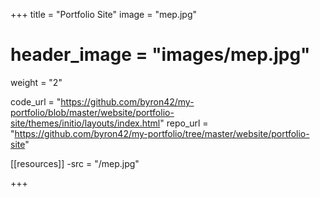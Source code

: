 +++
title = "Portfolio Site"
image = "mep.jpg"
# header_image = "images/mep.jpg"
weight = "2"

code_url = "https://github.com/byron42/my-portfolio/blob/master/website/portfolio-site/themes/initio/layouts/index.html"
repo_url = "https://github.com/byron42/my-portfolio/tree/master/website/portfolio-site"

[[resources]]
-src = "/mep.jpg"

+++
<!-- ![Image alt](mep.jpg) -->

